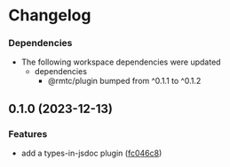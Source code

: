 # Changelog

### Dependencies

* The following workspace dependencies were updated
  * dependencies
    * @rmtc/plugin bumped from ^0.1.1 to ^0.1.2

## 0.1.0 (2023-12-13)


### Features

* add a types-in-jsdoc plugin ([fc046c8](https://github.com/rowanmanning/toolchain/commit/fc046c8e33ffb4a7b0dde14e12f25a238efcfb58))

